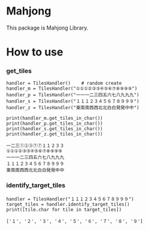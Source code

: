# Mahjong
This package is Mahjong Library.

# How to use

### get_tiles
```
handler = TilesHandler()    # random create
handler_m = TilesHandler("①①①②③③④⑤⑥⑦⑧⑨⑨⑨")
handler_p = TilesHandler("一一一二三四五六七八九九九")
handler_s = TilesHandler("１１１２３４５６７８９９９")
handler_z = TilesHandler("東南南西西北北白白発発中中")

print(handler_m.get_tiles_in_char())
print(handler_p.get_tiles_in_char())
print(handler_s.get_tiles_in_char())
print(handler_z.get_tiles_in_char())
```

```
一二三①②③⑦⑦１１２３３
①①①②③③④⑤⑥⑦⑧⑨⑨⑨
一一一二三四五六七八九九九
１１１２３４５６７８９９９
東南南西西北北白白発発中中
```


### identify_target_tiles

```
handler = TilesHandler("１１１２３４５６７８９９９")
target_tiles = handler.identify_target_tiles()
print([tile.char for tile in target_tiles])
```

```
['１', '２', '３', '４', '５', '６', '７', '８', '９']
```